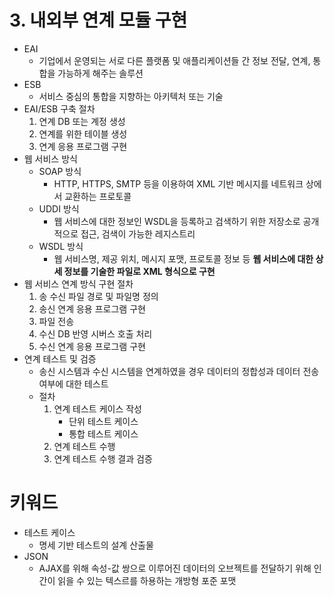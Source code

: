 # 3. 내외부 연계 모듈 구현

* EAI
  * 기업에서 운영되는 서로 다른 플랫폼 및 애플리케이션들 간 정보 전달, 연계, 통합을 가능하게 해주는 솔루션
* ESB
  * 서비스 중심의 통합을 지향하는 아키텍처 또는 기술
* EAI/ESB 구축 절차
  1. 연계 DB 또는 계정 생성
  2. 연계를 위한 테이블 생성
  3. 연계 응용 프로그램 구현
* 웹 서비스 방식
  * SOAP 방식
    * HTTP, HTTPS, SMTP 등을 이용하여 XML 기반 메시지를 네트워크 상에서 교환하는 프로토콜
  * UDDI 방식
    * 웹 서비스에 대한 정보인 WSDL을 등록하고 검색하기 위한 저장소로 공개적으로 접근, 검색이 가능한 레지스트리
  * WSDL 방식
    * 웹 서비스명, 제공 위치, 메시지 포맷, 프로토콜 정보 등 **웹 서비스에 대한 상세 정보를 기술한 파일로 XML 형식으로 구현**
* 웹 서비스 연계 방식 구현 절차
  1. 송 수신 파일 경로 및 파일명 정의
  2. 송신 연계 응용 프로그램 구현
  3. 파일 전송
  4. 수신 DB 반영 시버스 호출 처리
  5. 수신 연계 응용 프로그램 구현
* 연계 테스트 및 검증
  * 송신 시스템과 수신 시스템을 연계하였을 경우 데이터의 정합성과 데이터 전송 여부에 대한 테스트
  * 절차
    1. 연계 테스트 케이스 작성
       * 단위 테스트 케이스
       * 통합 테스트 케이스
    2. 연계 테스트 수행
    3. 연계 테스트 수행 결과 검증

# 키워드
* 테스트 케이스
  * 명세 기반 테스트의 설계 산출물
* JSON
  * AJAX를 위해 속성-값 쌍으로 이루어진 데이터의 오브젝트를 전달하기 위해 인간이 읽을 수 있는 텍스르를 하용하는 개방형 포준 포맷